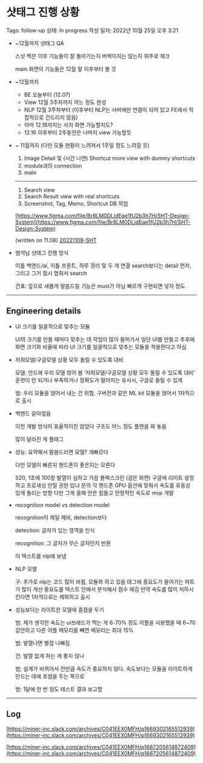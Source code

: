 # 샷태그 진행 상황

Tags: follow-up
상태: In progress
작성 일자: 2022년 10월 25일 오후 3:21

- ~12월까지 샷태그 QA
    
    
    스샷 찍은 이후 기능들이 잘 돌아가는지 버벅이지는 않는지 위주로 체크
    
    main 화면의 기능들은 12월 말 이후부터 볼 것
    
- ~12월까지
    
    
    - BE 오늘부터 (12.07)
    - View 12월 3주차까지 어느 정도 완성
    - NLP 12월 3주차부터 (이후부터 NLP는 서버에만 연결이 되어 있고 FE에서 직접적으로 건드리지 않음)
    - 아마 12.16까지는 서치 화면 가능할지도?
    - 12.16 이후부터 2주동안은 나머지 view 가능할듯
- ~ 11월까지 (다만 모듈 현황이 느려져서 1주일 정도 느려질 듯)
    1. Image Detail 및 (시간 나면) Shortcut more view with dummy shortcuts
    2. module과의 connection 
    3. main
    
    ---
    
    1. Search view
    2. Search Result view with real shortcuts
    3. Screenshot, Tag, Memo, Shortcut DB 작업
    
    [https://www.figma.com/file/Br8LM0DLidEqe1fU2b3h7H/SHT-Design-System](https://www.figma.com/file/Br8LM0DLidEqe1fU2b3h7H/SHT-Design-System)
    
    (written on 11.08) [20221108-SHT](https://www.notion.so/20221108-SHT-c193cac6fd484f168bf360bfdf2434d5) 
    

- 범석님 샷태그 진행 방식
    
    이틀 백엔드/ai, 이틀 프론트, 하루 정리 및 두 개 연결
    search보다는 detail 먼저, 그리고 그거 잠시 멈춰서 search
    
    건표: 앞으로 새롭게 말씀드릴 기능은 must가 아님 빠르게 구현되면 넣자 정도
    

---

## Engineering details

- UI 크기를 일괄적으로 맞추는 모듈
    
    UI의 크기를 만들 때마다 맞추는 데 작업이 많이 들어가서 일단 UI를 만들고 추후에 화면 크기와 비율에 따라 UI 크기를 일괄적으로 맞추는 모듈을 적용한다고 하심
    

- 저희모델/구글모델 상황 모두 돌릴 수 있도록 대비
    
    모델: 안드에 우리 모델 얹어 봄 ‘저희모델/구글모델 상황 모두 돌릴 수 있도록 대비’
    훈련이 안 되거나 부족하거나 정확도가 떨어지는 유사시, 구글로 돌릴 수 있게
    
    범: 우리 모듈을 얹어서 내는 건 위험. 구버전과 같은 ML kit 모듈을 얹어서 1차적으로 출시
    

- 백엔드 갈아엎음
    
    이전 개발 방식이 효율적이진 않았다
    구조도 어느 정도 플랜을 짜 놓음
    
    많이 달라진 게 플래그
    
- 성능: 요약해서 말씀드리면 모델? 개빠르다
    
    다만 모델이 빠른지 핸드폰이 좋은지는 모른다
    
    S20, 1초에 100장
    발열이 심하고 가끔 블랙스크린 (검은 화면)
    구글에 리미트 설정하고 프로세싱 만질 권한 있냐 문의
    각 핸드폰 GPU 옵션에 맞춰서 속도를 유동성 있게 돌리는 방향
    다만 그게 올해 안은 힘들고 안정적인 속도로 mvp 개발
    
- recognition model vs detection model
    
    recognition이 제일 헤비, detection보다
    
    detection: 글자가 있는 영역을 인식
    
    recognition: 그 글자가 무슨 글자인지 반환
    
    이 텍스트를 nlp에 보냄
    
- NLP 모델
    
    구: 추가로 nlp는 코드 많이 바뀜, 모듈화 하고 있음
    태그에 중요도가 들어가는 파트가 많이 개선
    중요도를 텍스트 안에서 분석해서 점수 매김
    만약 속도를 많이 저하시킨다면 1차적으로는 제외하고 출시
    
- 성능보다는 라이트한 모델에 중점을 두기
    
    범: 제가 생각한 속도는
    ui쓰레드가 먹는 게 6-70% 정도
    어플을 사용했을 때 6~70감안하고 다른 어플 메모리를 빼면
    메모리는 최대 15%
    
    범: 발열나면 별점 나빠짐
    
    건: 발열 없게 하는 게 좋지 않나
    
    범; 설계가 바뀌어서 전만큼 속도가 중요하지 않다. 속도보다는 모듈을 라이트하게 만드는 데에 초점을 두는 쪽으로 
    
    범: 1달에 한 번 정도 테스트 결과 보고할
    

---

## Log

[https://miner-inc.slack.com/archives/C041EEX0MFH/p1669302165512939](https://miner-inc.slack.com/archives/C041EEX0MFH/p1669302165512939)

[https://miner-inc.slack.com/archives/C041EEX0MFH/p1667205614872409](https://miner-inc.slack.com/archives/C041EEX0MFH/p1667205614872409)